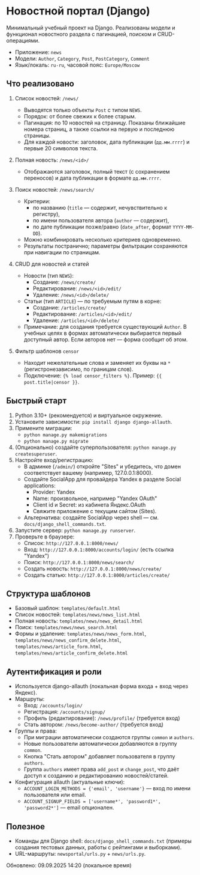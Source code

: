 # Новостной портал (Django)

Минимальный учебный проект на Django. Реализованы модели и функционал новостного раздела с пагинацией, поиском и CRUD-операциями.

- Приложение: `news`
- Модели: `Author`, `Category`, `Post`, `PostCategory`, `Comment`
- Язык/локаль: `ru-ru`, часовой пояс: `Europe/Moscow`

## Что реализовано
1) Список новостей: `/news/`
   - Выводятся только объекты `Post` с типом `NEWS`.
   - Порядок: от более свежих к более старым.
   - Пагинация: по 10 новостей на страницу. Показаны ближайшие номера страниц, а также ссылки на первую и последнюю страницы.
   - Для каждой новости: заголовок, дата публикации (`дд.мм.гггг`) и первые 20 символов текста.

2) Полная новость: `/news/<id>/`
   - Отображаются заголовок, полный текст (с сохранением переносов) и дата публикации в формате `дд.мм.гггг`.

3) Поиск новостей: `/news/search/`
   - Критерии:
     - по названию (`title` — содержит, нечувствительно к регистру),
     - по имени пользователя автора (`author` — содержит),
     - по дате публикации позже/равно (`date_after`, формат `YYYY-MM-DD`).
   - Можно комбинировать несколько критериев одновременно.
   - Результаты постранично; параметры фильтрации сохраняются при навигации по страницам.

4) CRUD для новостей и статей
   - Новости (тип `NEWS`):
     - Создание: `/news/create/`
     - Редактирование: `/news/<id>/edit/`
     - Удаление: `/news/<id>/delete/`
   - Статьи (тип `ARTICLE`) — по требуемым путям в корне:
     - Создание: `/articles/create/`
     - Редактирование: `/articles/<id>/edit/`
     - Удаление: `/articles/<id>/delete/`
   - Примечание: для создания требуется существующий `Author`. В учебных целях в формах автоматически выбирается первый доступный автор. Если авторов нет — форма сообщит об этом.

5) Фильтр шаблонов `censor`
   - Находит нежелательные слова и заменяет их буквы на `*` (регистронезависимо, по границам слов).
   - Подключение: `{% load censor_filters %}`. Пример: `{{ post.title|censor }}`.

## Быстрый старт
1) Python 3.10+ (рекомендуется) и виртуальное окружение.
2) Установите зависимости: `pip install django django-allauth`.
3) Примените миграции:
   - `python manage.py makemigrations`
   - `python manage.py migrate`
4) (Опционально) создайте суперпользователя: `python manage.py createsuperuser`.
5) Настройте вход/регистрацию:
   - В админке (`/admin/`) откройте "Sites" и убедитесь, что домен соответствует вашему (например, 127.0.0.1:8000).
   - Создайте SocialApp для провайдера Yandex в разделе Social applications:
     - Provider: Yandex
     - Name: произвольное, например "Yandex OAuth"
     - Client id и Secret: из кабинета Яндекс.OAuth
     - Свяжите приложение с текущим сайтом (Sites).
   - Альтернатива: создайте SocialApp через shell — см. `docs/django_shell_commands.txt`.
6) Запустите сервер: `python manage.py runserver`.
7) Проверьте в браузере:
   - Список: `http://127.0.0.1:8000/news/`
   - Вход: `http://127.0.0.1:8000/accounts/login/` (есть ссылка "Yandex")
   - Поиск: `http://127.0.0.1:8000/news/search/`
   - Создать новость: `http://127.0.0.1:8000/news/create/`
   - Создать статью: `http://127.0.0.1:8000/articles/create/`

## Структура шаблонов
- Базовый шаблон: `templates/default.html`
- Список новостей: `templates/news/news_list.html`
- Полная новость: `templates/news/news_detail.html`
- Поиск: `templates/news/news_search.html`
- Формы и удаление: `templates/news/news_form.html`, `templates/news/news_confirm_delete.html`, `templates/news/article_form.html`, `templates/news/article_confirm_delete.html`

## Аутентификация и роли
- Используется django-allauth (локальная форма входа + вход через Яндекс).
- Маршруты:
  - Вход: `/accounts/login/`
  - Регистрация: `/accounts/signup/`
  - Профиль (редактирование): `/news/profile/` (требуется вход)
  - Стать автором: `/news/become-author/` (требуется вход)
- Группы и права:
  - При миграции автоматически создаются группы `common` и `authors`.
  - Новые пользователи автоматически добавляются в группу `common`.
  - Кнопка "Стать автором" добавляет пользователя в группу `authors`.
  - Группа `authors` имеет права `add_post` и `change_post`, что даёт доступ к созданию и редактированию новостей/статей.
- Конфигурация allauth (актуальные ключи):
  - `ACCOUNT_LOGIN_METHODS = {'email', 'username'}` — вход по имени пользователя или email.
  - `ACCOUNT_SIGNUP_FIELDS = ['username*', 'password1*', 'password2*']` — email опционален.

## Полезное
- Команды для Django shell: `docs/django_shell_commands.txt` (примеры создания тестовых данных, работы с рейтингами и выборками).
- URL-маршруты: `newsportal/urls.py` + `news/urls.py`.

Обновлено: 09.09.2025 14:20 (локальное время)
